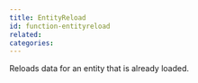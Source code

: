 ```yaml
---
title: EntityReload
id: function-entityreload
related:
categories:
---
```


Reloads data for an entity that is already loaded.